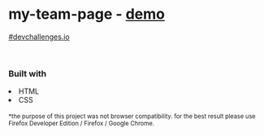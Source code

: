 # my-team-page - <a href="https://dukkevin.github.io/my-team-page/">demo</a>
<a href="https://devchallenges.io/portfolio/dukkevin">#devchallenges.io</a>

<br>
<h3>Built with</h3>
<li>HTML</li>
<li>CSS</li>

<br>
<sup>*the purpose of this project was not browser compatibility. for the best result please use Firefox Developer Edition / Firefox / Google Chrome.</sup>
